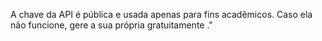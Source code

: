 A chave da API é pública e usada apenas para fins acadêmicos. Caso ela não funcione, gere a sua própria gratuitamente ."
